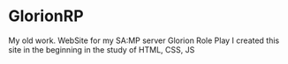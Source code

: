 # GlorionRP
 My old work. WebSite for my SA:MP server Glorion Role Play
 I created this site in the beginning in the study of HTML, CSS, JS
